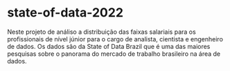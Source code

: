 # state-of-data-2022
Neste projeto de análiso a distribuição das faixas salariais para os profissionais de nível júnior para o cargo de analista, cientista e engenheiro de dados. Os dados são da State of Data Brazil que é uma das maiores pesquisas sobre o panorama do mercado de trabalho brasileiro na área de dados.
